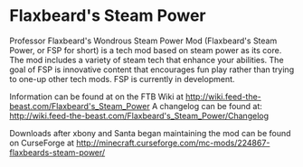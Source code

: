 Flaxbeard's Steam Power
==============
Professor Flaxbeard's Wondrous Steam Power Mod (Flaxbeard's Steam Power, or FSP for short) is a tech mod based on steam power as its core. The mod includes a variety of steam tech that enhance your abilities. The goal of FSP is innovative content that encourages fun play rather than trying to one-up other tech mods. FSP is currently in development.

Information can be found at on the FTB Wiki at http://wiki.feed-the-beast.com/Flaxbeard's_Steam_Power
A changelog can be found at: http://wiki.feed-the-beast.com/Flaxbeard's_Steam_Power/Changelog

Downloads after xbony and Santa began maintaining the mod can be found on CurseForge at http://minecraft.curseforge.com/mc-mods/224867-flaxbeards-steam-power/
